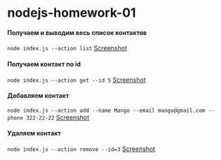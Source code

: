 # nodejs-homework-01

#### Получаем и выводим весь список контактов

`node index.js --action list`
[Screenshot](https://monosnap.com/file/09DfXTgSJZx9Pe3YBKpMtuUenlGNHQ)

#### Получаем контакт по id

`node index.js --action get --id 5`
[Screenshot](https://monosnap.com/file/p3OL7ThNF15ioHJvtWYdLKyDpOvjOp)

#### Добавляем контакт

`node index.js --action add --name Mango --email mango@gmail.com --phone 322-22-22`
[Screenshot](https://monosnap.com/file/2DRSBhaoPE0UGMHIX60cVWRzcefntk)

#### Удаляем контакт

`node index.js --action remove --id=3`
[Screenshot](https://monosnap.com/file/FLh23Iim1Yqzb0I1wz3GQbwBTxPctg)
